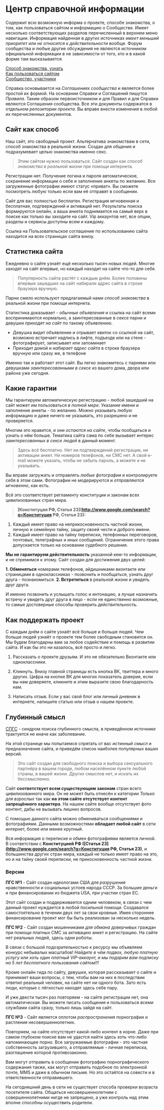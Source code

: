# Центр справочной информации

Содержит всю возможную информа о проекте, способе знакомства, о том, как пользоваться сайтом и информацию о Сообществе. Имеет несколько соответствующих разделов перечисленный в верхнем меню навигации. Информация найденная в других источниках _имеет меньший приоритет_ или _не относится к действительности_ вообще. Форум сообщества и любые другие обсуждения не являются источником официальной информации в не зависимости от того, кто и в какой форме там высказывается.

[Способ знакомства, узнать](/Способ-знакомства/)  
[Как пользоваться сайтом](/Как-пользоваться/)  
[Сообщество, участники](/Сообщество/)  


Справка основывается на _Соглашениях сообщества_ и является более простой их формой. На основании Справки и Соглашений пишутся _Правила_. Таким образом первоисточником и для Правил и для Справки являются Соглашения сообщества. Все эти документы содержатся в отдельном _репозитории проекта_. Вы вправе внести изменения в любой их перечисленных документов.

## Сайт как способ

Наш сайт, это свободный проект. Альтернатива знакомствам в сети, способ знакомства в реальной жизни. Создан для общения и подразумевает целью знакомства именно секс.

> Этим сайтом нужно пользоваться. Сайт создан как _способ знакомства в реальной жизни_ при помощи интернета.

Регистрации нет. Получение логина и пароля автоматическое, сохранение информации о себе и заполнение анкеты по желанию. Все загруженные фотографии имеют статус &laquo;приват&raquo;. Вы сможете посмотреть любую только если вам её отправят в сообщении. 

Сайт для вас полностью бесплатен. Регистрация мгновенная и бесплатная, подтверждений и активаций нет. Результаты поиска формируются онлайн, а ваша анкета поднимается на самый верх в поиске как только вы заходите на сайт. Vip аккаунтов нет, все опции, разделы и сервисы доступны всем и каждому.

Ссылка на Пользовательское соглашение по использованию сайта находится на всех страницах сайта внизу.


## Статистика сайта

Ежедневно о сайте узнаёт ещё несколько тысяч новых людей. Многие заходят на сайт впервые, но каждый находит на сайте что-то для себя.

> Популярность сайта растёт с каждым днём. Более половины впервые зашедших на сайт набирали адрес сайта в строке браузера вручную.</p>

Парни смело используют предлагаемый нами _способ знакомства_ в реальной жизни при помощи интернета. 

Статистика доказывает - _обычные объявления_ и ссылка на сайт всеми воспринимаются нормально, а заинтересованные в сексе парни и девушки _приходят на сайт_ по такому объявлению.

- Девушка видит объявление и отрывает квиток со ссылкой на сайт, возможно встречает надпись в лифте, подъезде или на стене - фотографирует, записывает или запоминает
- Приходит домой и _набирает адрес сайта_ в строке браузера вручную или сразу же, в телефоне

Именно так и работает этот сайт. Вы легко знакомитесь с парнями или девушками _заинтересованными в сексе_ из вашего дома, двора или района уже сегодня.

 
## Какие гарантии

Мы гарантируем автоматическую регистрацию - любой зашедший на сайт может им пользоваться _в полной мере_. Указание имени и заполнение анкеты - по желанию. Можно указывать любую информацию и даже ничего не указывать, это разрешено и не проверяется.

Многим это нравится, и они _остаются на сайте_, чтобы пообщаться и узнать о нём больше. Тематика сайта сама по себе вызывает интерес _заинтересованных в сексе людей_ в данный момент.

> Здесь всё бесплатно. Нет ни подтверждений регистрации, ни активации анкет. Ни номеров телефонов, ни СМС нет. А свой e-mail можете указать, чтобы не забыть пароль, а можете и не указывать.

Вы вправе загружать и отправлять _любые фотографии_ и контролируете себя в этом сами. Фотографии не модерируются и _отправляются мгновенно_, как есть.

Всё это соответствует регламенту конституции и законам всех цивилизованных стран мира.

> **[Конституция РФ, Статья 23](http://www.google.com/search?q=Конституция РФ, Статья 23):** 
1. Каждый имеет право на неприкосновенность частной жизни, личную и семейную тайну, защиту своей чести и доброго имени.
2. Каждый имеет право на тайну переписки, телефонных переговоров, почтовых, телеграфных и иных сообщений. Ограничение этого права допускается только на основании судебного решения. 

**Мы не гарантируем действительность** указанной кем-то информации, и не стремимся к этому. Сайт создан для достижения двух целей:

**1. Обменяться** номерами телефонов, айдишниками вконтакте или страницами в одноклассниках - позвонить и пообщаться, узнать друг друга - познакомиться.
**2. Встретиться** в реальной жизни и увидеть друг друга.

И именно позвонить и услышать голос и интонацию, а лучше назначить встречу и увидеть друг друга в лицо - если не единственно возможные, то самые достоверные способы проверить действительность.
 
## Как поддержать проект

С каждым днём о сайте узнаёт всё больше и больше людей. Чем больше людей узнаёт о проекте тем более свободным становится он. Мы будем благодарны вам за любое содействие и помощь в развитии сайта. И как бы
это ни казалось, всё просто и легко.

1. Рассказать о проекте друзьям. И это не обязательно Вконтакте или одноклассники.

2. Кликнуть. Внизу главной страницы есть кнопка ВК, твиттера и много других. Цифра на кнопке ВК для многих показатель доверия, если вы нам доверяете, кликните и этим выразите свою благодарность нам.

3. Написать отзыв. Если у вас свой блог или личный дневник в интернете, напишите статью или отзыв о нашем проекте.

 
## Глубинный смысл

[СПГС](http://lurkmore.to/Синдром_Поиска_Глубинного_Смысла) - синдром поиска глубинного смысла, в приведённом _источнике_ трактуется не иначе как заболевание. 

На этой странице мы попытаемся спрятать от вас _истинный смысл_ и предназначение сайта, и приведём список наиболее популярных ваших версий.

> Это сайт создан для свободного поиска и выбора сексуального партнёра в вашем городе, любом населённом пункте любой страны, в вашей жизни. Других смыслов нет, и искать их бессмысленно.

Сайт **соответствует всем существующим законам** стран всего цивилизованного мира. Он не может быть отнесён к категории _Только для взрослых_ так как **на этом сайте отсутствует контент запрещённого характера**. На нашем сайте вообще отсутствует фото контент, дабы не вызывать лишних вопросов.

С помощью данного сайта можно обмениваться сообщениями и фотографиями. Данными возможностями **обладает любой сайт** в сети интернет, более или менее крупный.

Вся информация о переписке и обмен фотографиями является личной. В соответствии с **Конституцией РФ ([Статья 23](http://www.google.com/search?q=Конституция РФ, Статья 23)**, и большинства других стран мира, каждый не только имеет право на это, но и на тайну своей переписки, не прикосновенность частной жизни. 

### Версии

**ПГС №1** - Сайт создан идеологами США _для разрушения_ нравственности и социальных устоев народа СССР. За большие деньги и при финансировании из бюджета USA, при участии стран ЕС.

Этот сайт создан и поддерживается одним человеком, в связи с чем данный проект нуждается в любой посильной помощи. Создавался самостоятельно в течении двух лет за свои кровные. Имея стороннее финансирование проект мог бы быть реализован за несколько недель.

**ПГС №2** - Сайт создан мошенниками _для обмана_ доверчивых граждан при помощи платных СМС за активацию анкет и регистрацию. На сайте нет реальных людей, здесь одни роботы.

В связи с большой подозрительностью к ресурсу мы объявляем конкурс небывалых масштабов! _Найдите в чём подвох, любую платную услугу или хоть один платный VIP-аккаунт, и мы подарим вам подписку на 5 лет бесплатного пользования сайтом!!!_

Кроме онлайн гида по сайту, девушки, которая рассказывает о сайте и принимает ваши вопросы, с тем, чтобы вам на них в последствии ответил реальный человек, на сайте нет ни одного бота. Зато есть люди, которые с лёгкостью находят здесь себе пару.

И уже двести тысяч раз повторяем - на сайте регистрации нет, она автоматическая. Вы можете писать сообщения и пользоваться всеми службами сайта сразу, только лишь зайдя на сайт.

**ПГС №3** - Сайт является оплотом _распространения_ порнографии и растления несовершеннолетних.

Повторяем, на сайте отсутствует какой-либо контент в корне. Даже при самом глубоком поиске вам не удастся найти здесь хоть что-либо напоминающее порно. Все загружаемые фотографии - это частная собственность загрузившего, а отправляемые - личная переписка, разглашение которой противозаконно.

Вам могут отправить в сообщении фотографию порнографического содержания также, как могут отправить подобное по электронной почте, MMS и даже в обычном письме. Но это остаётся на совести и в ответственности отправившего.

На сегодняшний день в сети не существует способа проверки возраста посетителя сайта. Общаться несовершеннолетним с совершеннолетними нигде не запрещено, а уже контроль над этим вполне способны осуществить родители.  
